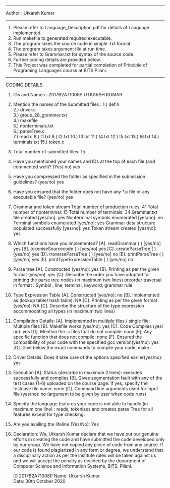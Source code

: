 ******************************
Author : Utkarsh Kumar
******************************
1. Please refer to Language_Description.pdf for details of 
  Language implemented.
2. Run makefile to generated required executable.
3. The program takes the source code in simple .txt format.
4. The program takes argument file at run time.
5. Please refer to Grammar.txt for syntax of the source code.
6. Further coding details are provided below.
7. This Project was completed for partial completion of 
   Principle of Programing Languages course at BITS Pilani.
***************************************************************************************************************
CODING DETAILS:

1.	IDs  and Names : 2017B2A71008P UTKARSH KUMAR
2.	Mention the names of the Submitted files :
	1.) def.h                                    
	2.) driver.c                                  
	3.) group_28_grammer.txt                       
	4.) makefile                                 
	5.) nonterminals.txt                     
	6.) parseTree.c                
	7.) read.c
	8.) t1.txt
	9.) t2.txt
	10.) t3.txt
	11.) t4.txt
	12.) t5.txt
	13.) t6.txt
	14.) terminals.txt
	15.) token.c

3.	Total number of submitted files: 15
4.	Have you mentioned your names and IDs at the top of each file (and commented well)? (Yes/ no) yes
5.	Have you compressed the folder as specified in the submission guidelines? (yes/no) yes
6.	Have you ensured that the folder does not have any *.o file or any executable file? (yes/no) yes

7.	Grammar and token stream
	Total number of production rules: 41 
	Total number of nonterminal: 15
	Total number of terminals: 34
	Grammar.txt file created [yes/no]: yes
	Nonterminal symbols enumerated [yes/no]: no
	Terminal symbols enumerated [yes/no]: yes
	Grammar data structure populated successfully [yes/no]: yes
	Token stream created [yes/no]: yes

8.	Which functions have you implemented?
[A].	readGrammar ( ) [yes/no] yes
[B].	tokeniseSourcecode  ( ) [yes/no] yes
[C].	createParseTree ( ) [yes/no] yes
[D].	traverseParseTree ( ) [yes/no] no 
[E].	printParseTree ( ) [yes/no] yes
[F].	printTypeExpressionTable ( ) [yes/no] no

9.	Parse tree 
[A].	Constructed (yes/no): yes
[B].	Printing as per the given format (yes/no): yes
[C].	Describe the order you have adopted for printing the parse tree nodes (in maximum two lines)
	preorder traversal in format : Symbol , line, terminal, keyword, grammar rule

10.	Type Expression Table
[A].	Constructed (yes/no): no
[B].	Implemented as (lookup table/ hash table): NA
[C].      Printing as per the given format (yes/no): NA
[C].	Describe the structure of the type expression accommodating all types (in maximum two lines)

11.	Compilation Details:
[A].	Implemented in multiple files / single file: Multiple files
[B].	Makefile works (yes/no): yes
[C].	Code Compiles (yes/ no): yes
[D].	Mention the .c files that do not compile: none
[E].	Any specific function that does not compile: none
[F].	Ensured the compatibility of your code with the specified gcc version(yes/no): yes
[G].	Give below the exact commands to compile your code: make

12.	Driver Details: Does it take care of the options specified earlier(yes/no): yes
13.	Execution 
[A].	Status (describe in maximum 2 lines): executes successfully and compiles
[B].	Gives segmentation fault with any of the test cases (1-6) uploaded on the course page. If yes, specify 
	the testcase file name: none
[C].	Command line arguments used for input file (yes/no): no (argument to be given by user when code runs)

14.	Specify the language features your code is not able to handle (in maximum one line) : reads, 
	tokenizes and creates parse Tree for all features except for type checking.
15.	Are you availing the lifeline (Yes/No): Yes

16.	Declaration: We, Utkarsh Kumar declare that we have 
	put our genuine efforts in creating the code and have submitted the code developed only by our group. We 
	have not copied any piece of code from any source. If our code is found plagiarized in any form or degree, we 
	understand that a disciplinary action as per the institute rules will be taken against us and we will accept 
	the penalty as decided by the department of Computer Science and Information Systems, BITS, Pilani.
	        
	ID 2017B2A71008P   Name: Utkarsh Kumar 		         	          
Date: 30th October 2020
